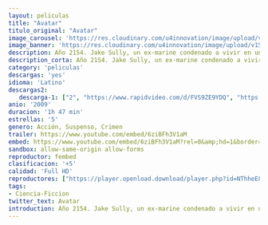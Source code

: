 ```yaml
---
layout: peliculas
title: "Avatar"
titulo_original: "Avatar"
image_carousel: 'https://res.cloudinary.com/u4innovation/image/upload/v1565752250/acatar-min_cda5l4.jpg'
image_banner: 'https://res.cloudinary.com/u4innovation/image/upload/v1565752250/Avatar-2-Sequels-Underwater-Scenes-Motion-Capture-min_bzmzla.jpg'
description: Año 2154. Jake Sully, un ex-marine condenado a vivir en una silla de ruedas, sigue siendo un auténtico guerrero. Por ello ha sido designado para ir a Pandora, donde algunas empresas están extrayendo un mineral extraño que podría resolver la crisis energética de la Tierra. Para contrarrestar la toxicidad de la atmósfera de Pandora, se ha creado el programa Avatar, gracias al cual los seres humanos mantienen sus conciencias unidas a un avatar, un cuerpo biológico controlado de forma remota que puede sobrevivir en el aire letal. Esos cuerpos han sido creados con ADN humano mezclado con ADN de los nativos de Pandora, los Na'vi. Convertido en avatar, Jake puede caminar otra vez. Su misión consiste en infiltrarse entre los Na'vi, que se han convertido en el mayor obstáculo para la extracción del mineral. Pero cuando Neytiri, una bella Na'vi, salva la vida de Jake, todo cambia, Jake, tras superar ciertas pruebas, es admitido en su clan
description_corta: Año 2154. Jake Sully, un ex-marine condenado a vivir en una silla de ruedas, sigue siendo un auténtico guerrero. Por ello ha sido designado para ir a Pandora, donde algunas empresas están extrayendo un mineral extraño que podría resolver la crisis
category: 'peliculas'
descargas: 'yes'
idioma: 'Latino'
descargas2:
   descarga-1: ["2", "https://www.rapidvideo.com/d/FVS9ZE9YDQ", "https://www.google.com/s2/favicons?domain=openload.co","OpenLoad","https://res.cloudinary.com/imbriitneysam/image/upload/v1541473684/mexico.png", "Latino", "Full HD"]
anio: '2009'
duracion: '1h 47 min'
estrellas: '5'
genero: Acción, Suspenso, Crimen
trailer: https://www.youtube.com/embed/6ziBFh3V1aM
embed: https://www.youtube.com/embed/6ziBFh3V1aM?rel=0&amp;hd=1&border=0&wmode=opaque&enablejsapi=1&modestbranding=1&controls=1&showinfo=1
sandbox: allow-same-origin allow-forms
reproductor: fembed
clasificacion: '+5'
calidad: 'Full HD'
reproductores: ["https://player.openload.download/player.php?id=NThheE8vVlFPWUVQaGo2Y0JxclF0bkowMEJHamk0R1pDNklZWSt2UVZSNW9RZ0F2UUQxL01LS0ZBWHRQNTZGdnc1c05aaUR0V2ZyemhpdTNJb0ovK0E9PQ"]
tags:
- Ciencia-Ficcion
twitter_text: Avatar
introduction: Año 2154. Jake Sully, un ex-marine condenado a vivir en una silla de ruedas, sigue siendo un auténtico guerrero. Por ello ha sido designado para ir a Pandora, donde algunas empresas están extrayendo un mineral extraño que podría resolver la crisis
---
```












